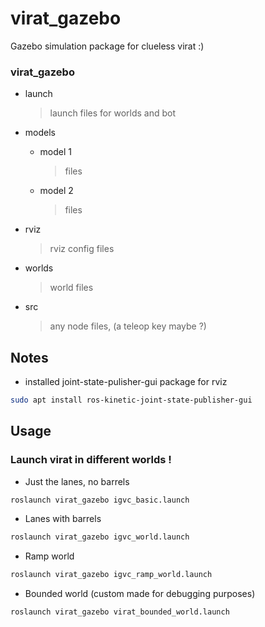 # virat_gazebo

Gazebo simulation package for clueless virat :)


### virat_gazebo

  
* launch
  > launch files for worlds and bot
  
* models
  * model 1
    > files
  * model 2
    > files

* rviz
  > rviz config files
  
* worlds
  > world files

* src
  > any node files, (a teleop key maybe ?)


Notes
-----

* installed joint-state-pulisher-gui package for rviz

```bash
sudo apt install ros-kinetic-joint-state-publisher-gui
```

Usage
-----

### Launch virat in different worlds !

* Just the lanes, no barrels

```bash
roslaunch virat_gazebo igvc_basic.launch
```

* Lanes with barrels

```bash
roslaunch virat_gazebo igvc_world.launch
```

* Ramp world

```bash
roslaunch virat_gazebo igvc_ramp_world.launch
```

* Bounded world (custom made for debugging purposes)

```bash
roslaunch virat_gazebo virat_bounded_world.launch
```
